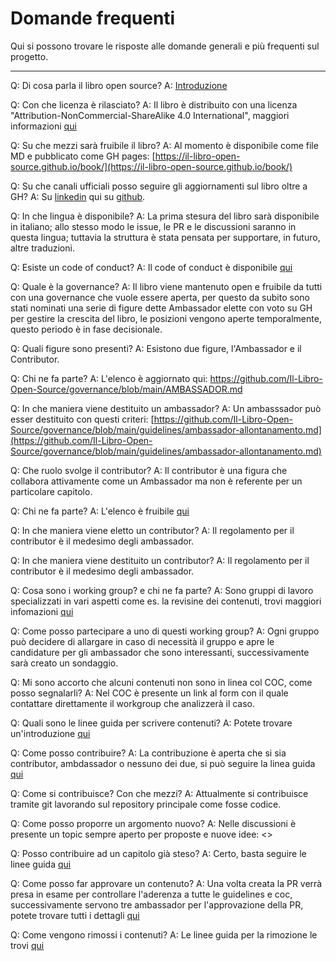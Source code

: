 # Domande frequenti

Qui si possono trovare le risposte alle domande generali e più frequenti sul progetto.

---

Q: Di cosa parla il libro open source?
A: [Introduzione](https://github.com/Il-Libro-Open-Source/book/blob/main/docs/it/introduzione.md)

Q: Con che licenza è rilasciato?
A: Il libro è distribuito con una licenza "Attribution-NonCommercial-ShareAlike 4.0 International", maggiori informazioni [qui](https://github.com/Il-Libro-Open-Source/book/blob/main/LICENSE.md)

Q: Su che mezzi sarà fruibile il libro?
A: Al momento è disponibile come file MD e pubblicato come GH pages: [https://il-libro-open-source.github.io/book/](https://il-libro-open-source.github.io/book/)

Q: Su che canali ufficiali posso seguire gli aggiornamenti sul libro oltre a GH?
A: Su [linkedin](https://www.linkedin.com/company/il-libro-open-source) qui su [github](https://github.com/Il-Libro-Open-Source).

Q: In che lingua è disponibile?
A: La prima stesura del libro sarà disponibile in italiano; allo stesso modo le issue, le PR e le discussioni saranno in questa lingua; tuttavia la struttura è stata pensata per supportare, in futuro, altre traduzioni.

Q: Esiste un code of conduct?
A: Il code of conduct è disponibile [qui](https://github.com/Il-Libro-Open-Source/book/blob/main/CODE_OF_CONDUCT.md)

Q: Quale è la governance?
A: Il libro viene mantenuto open e fruibile da tutti con una governance che vuole essere aperta, per questo da subito sono stati nominati una serie di figure dette Ambassador elette con voto su GH per gestire la crescita del libro, le posizioni vengono aperte temporalmente, questo periodo è in fase decisionale.

Q: Quali figure sono presenti?
A: Esistono due figure, l'Ambassador e il Contributor.

Q: Chi ne fa parte?
A: L'elenco è aggiornato qui: https://github.com/Il-Libro-Open-Source/governance/blob/main/AMBASSADOR.md

Q: In che maniera viene destituito un ambassador?
A: Un ambasssador può esser destituito con questi criteri: [https://github.com/Il-Libro-Open-Source/governance/blob/main/guidelines/ambassador-allontanamento.md](https://github.com/Il-Libro-Open-Source/governance/blob/main/guidelines/ambassador-allontanamento.md)

Q: Che ruolo svolge il contributor?
A: Il contributor è una figura che collabora attivamente come un Ambassador ma non è referente per un particolare capitolo.

Q: Chi ne fa parte?
A: L'elenco è fruibile [qui](https://github.com/Il-Libro-Open-Source/governance/blob/main/CONTRIBUTOR.md)

Q: In che maniera viene eletto un contributor?
A: Il regolamento per il contributor è il medesimo degli ambassador.

Q: In che maniera viene destituito un contributor?
A: Il regolamento per il contributor è il medesimo degli ambassador.

Q: Cosa sono i working group? e chi ne fa parte?
A: Sono gruppi di lavoro specializzati in vari aspetti come es. la revisine dei contenuti, trovi maggiori infomazioni [qui ](https://github.com/Il-Libro-Open-Source/governance/blob/main/WG.md)

Q: Come posso partecipare a uno di questi working group?
A: Ogni gruppo può decidere di allargare in caso di necessità il gruppo e apre le candidature per gli ambassador che sono interessanti, successivamente sarà creato un sondaggio.

Q: Mi sono accorto che alcuni contenuti non sono in linea col COC, come posso segnalarli?
A: Nel COC è presente un link al form con il quale contattare direttamente il workgroup che analizzerà il caso.

Q: Quali sono le linee guida per scrivere contenuti?
A: Potete trovare un'introduzione [qui](https://github.com/Il-Libro-Open-Source/book/blob/main/GUIDELINES.md)

Q: Come posso contribuire?
A: La contribuzione è aperta che si sia contributor, ambdassador o nessuno dei due, si può seguire la linea guida [qui](https://github.com/Il-Libro-Open-Source/book/blob/main/GUIDELINES-CONTENUTI.md)

Q: Come si contribuisce? Con che mezzi?
A: Attualmente si contribuisce tramite git lavorando sul repository principale come fosse codice.

Q: Come posso proporre un argomento nuovo?
A: Nelle discussioni è presente un topic sempre aperto per proposte e nuove idee: <<link>>

Q: Posso contribuire ad un capitolo già steso?
A: Certo, basta seguire le linee guida [qui](https://github.com/Il-Libro-Open-Source/book/blob/main/GUIDELINES-CONTENUTI.md)

Q: Come posso far approvare un contenuto?
A: Una volta creata la PR verrà presa in esame per controllare l'aderenza a tutte le guidelines e coc, successivamente servono tre ambassador per l'approvazione della PR, potete trovare tutti i dettagli [qui](https://github.com/Il-Libro-Open-Source/book/blob/main/GUIDELINES-CONTENUTI.md)

Q: Come vengono rimossi i contenuti?
A: Le linee guida per la rimozione le trovi [qui](https://github.com/Il-Libro-Open-Source/governance/blob/main/guidelines/rimozione-contenuti.md)
